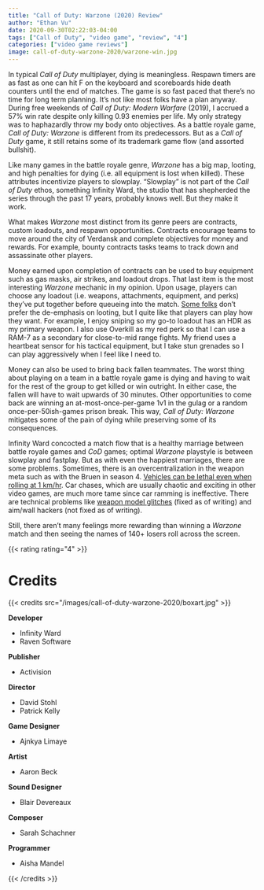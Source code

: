 ```yaml
---
title: "Call of Duty: Warzone (2020) Review"
author: "Ethan Vu"
date: 2020-09-30T02:22:03-04:00
tags: ["Call of Duty", "video game", "review", "4"]
categories: ["video game reviews"]
image: call-of-duty-warzone-2020/warzone-win.jpg
---
```


In typical *Call of Duty* multiplayer, dying is meaningless. Respawn timers are as fast as one can hit F on the keyboard and scoreboards hide death counters until the end of matches. The game is so fast paced that there’s no time for long term planning. It’s not like most folks have a plan anyway. During free weekends of *Call of Duty: Modern Warfare* (2019), I accrued a 57% win rate despite only killing 0.93 enemies per life. My only strategy was to haphazardly throw my body onto objectives. As a battle royale game, *Call of Duty: Warzone* is different from its predecessors. But as a *Call of Duty* game, it still retains some of its trademark game flow (and assorted bullshit).

Like many games in the battle royale genre, *Warzone* has a big map, looting, and high penalties for dying (i.e. all equipment is lost when killed). These attributes incentivize players to slowplay. “Slowplay” is not part of the *Call of Duty* ethos, something Infinity Ward, the studio that has shepherded the series through the past 17 years, probably knows well. But they make it work.

What makes *Warzone* most distinct from its genre peers are contracts, custom loadouts, and respawn opportunities. Contracts encourage teams to move around the city of Verdansk and complete objectives for money and rewards. For example, bounty contracts tasks teams to track down and assassinate other players.

Money earned upon completion of contracts can be used to buy equipment such as gas masks, air strikes, and loadout drops. That last item is the most interesting *Warzone* mechanic in my opinion. Upon usage, players can choose any loadout (i.e. weapons, attachments, equipment, and perks) they’ve put together before queueing into the match. [Some folks](https://www.reddit.com/r/CODWarzone/comments/ipayee/we_need_a_loadoutless_br_mode/?ref=share&ref_source=link) don’t prefer the de-emphasis on looting, but I quite like that players can play how they want. For example, I enjoy sniping so my go-to loadout has an HDR as my primary weapon. I also use Overkill as my red perk so that I can use a RAM-7 as a secondary for close-to-mid range fights. My friend uses a heartbeat sensor for his tactical equipment, but I take stun grenades so I can play aggressively when I feel like I need to.

Money can also be used to bring back fallen teammates. The worst thing about playing on a team in a battle royale game is dying and having to wait for the rest of the group to get killed or win outright. In either case, the fallen will have to wait upwards of 30 minutes. Other opportunities to come back are winning an at-most-once-per-game 1v1 in the gulag or a random once-per-50ish-games prison break. This way, *Call of Duty: Warzone* mitigates some of the pain of dying while preserving some of its consequences.

Infinity Ward concocted a match flow that is a healthy marriage between battle royale games and *CoD* games; optimal *Warzone* playstyle is between slowplay and fastplay. But as with even the happiest marriages, there are some problems. Sometimes, there is an overcentralization in the weapon meta such as with the Bruen in season 4. [Vehicles can be lethal even when rolling at 1 km/hr](https://v.redd.it/lrpljo01tvl51). Car chases, which are usually chaotic and exciting in other video games, are much more tame since car ramming is ineffective. There are technical problems like [weapon model glitches](https://youtu.be/rf3KlmfgRRQ) (fixed as of writing) and aim/wall hackers (not fixed as of writing).

Still, there aren’t many feelings more rewarding than winning a *Warzone* match and then seeing the names of 140+ losers roll across the screen.

{{< rating rating="4" >}}

# Credits
{{< credits src="/images/call-of-duty-warzone-2020/boxart.jpg" >}}
<p><b>Developer</b></p>
<ul>
    <li>Infinity Ward</li>
    <li>Raven Software</li>
</ul>
<p><b>Publisher</b></p>
<ul>
    <li>Activision</li>
</ul>
<p><b>Director</b></p>
<ul>
    <li>David Stohl</li>
    <li>Patrick Kelly</li>
</ul>
<p><b>Game Designer</b></p>
<ul>
    <li>Ajnkya Limaye</li>
</ul>
<p><b>Artist</b></p>
<ul>
    <li>Aaron Beck</li>
</ul>
<p><b>Sound Designer</b></p>
<ul>
    <li>Blair Devereaux</li>
</ul>
<p><b>Composer</b></p>
<ul>
    <li>Sarah Schachner</li>
</ul>
<p><b>Programmer</b></p>
<ul>
    <li>Aisha Mandel</li>
</ul>
{{< /credits >}}
